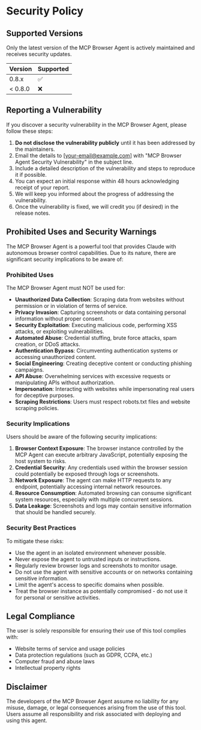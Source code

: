 # Security Policy

## Supported Versions

Only the latest version of the MCP Browser Agent is actively maintained and receives security updates.

| Version | Supported          |
| ------- | ------------------ |
| 0.8.x   | :white_check_mark: |
| < 0.8.0 | :x:                |

## Reporting a Vulnerability

If you discover a security vulnerability in the MCP Browser Agent, please follow these steps:

1. **Do not disclose the vulnerability publicly** until it has been addressed by the maintainers.
2. Email the details to [your-email@example.com] with "MCP Browser Agent Security Vulnerability" in the subject line.
3. Include a detailed description of the vulnerability and steps to reproduce it if possible.
4. You can expect an initial response within 48 hours acknowledging receipt of your report.
5. We will keep you informed about the progress of addressing the vulnerability.
6. Once the vulnerability is fixed, we will credit you (if desired) in the release notes.

## Prohibited Uses and Security Warnings

The MCP Browser Agent is a powerful tool that provides Claude with autonomous browser control capabilities. Due to its nature, there are significant security implications to be aware of:

### Prohibited Uses

The MCP Browser Agent must NOT be used for:

- **Unauthorized Data Collection**: Scraping data from websites without permission or in violation of terms of service.
- **Privacy Invasion**: Capturing screenshots or data containing personal information without proper consent.
- **Security Exploitation**: Executing malicious code, performing XSS attacks, or exploiting vulnerabilities.
- **Automated Abuse**: Credential stuffing, brute force attacks, spam creation, or DDoS attacks.
- **Authentication Bypass**: Circumventing authentication systems or accessing unauthorized content.
- **Social Engineering**: Creating deceptive content or conducting phishing campaigns.
- **API Abuse**: Overwhelming services with excessive requests or manipulating APIs without authorization.
- **Impersonation**: Interacting with websites while impersonating real users for deceptive purposes.
- **Scraping Restrictions**: Users must respect robots.txt files and website scraping policies.

### Security Implications

Users should be aware of the following security implications:

1. **Browser Context Exposure**: The browser instance controlled by the MCP Agent can execute arbitrary JavaScript, potentially exposing the host system to risks.
2. **Credential Security**: Any credentials used within the browser session could potentially be exposed through logs or screenshots.
3. **Network Exposure**: The agent can make HTTP requests to any endpoint, potentially accessing internal network resources.
4. **Resource Consumption**: Automated browsing can consume significant system resources, especially with multiple concurrent sessions.
5. **Data Leakage**: Screenshots and logs may contain sensitive information that should be handled securely.

### Security Best Practices

To mitigate these risks:

- Use the agent in an isolated environment whenever possible.
- Never expose the agent to untrusted inputs or instructions.
- Regularly review browser logs and screenshots to monitor usage.
- Do not use the agent with sensitive accounts or on networks containing sensitive information.
- Limit the agent's access to specific domains when possible.
- Treat the browser instance as potentially compromised - do not use it for personal or sensitive activities.

## Legal Compliance

The user is solely responsible for ensuring their use of this tool complies with:
- Website terms of service and usage policies
- Data protection regulations (such as GDPR, CCPA, etc.)
- Computer fraud and abuse laws
- Intellectual property rights

## Disclaimer

The developers of the MCP Browser Agent assume no liability for any misuse, damage, or legal consequences arising from the use of this tool. Users assume all responsibility and risk associated with deploying and using this agent.